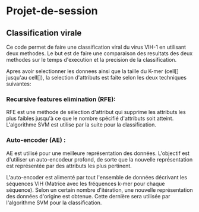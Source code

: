 # Projet-de-session

## Classification virale

Ce code permet de faire une classification viral du virus VIH-1 en utilisant deux methodes. Le but est de faire une comparaison des resultats des deux methodes sur le temps d'execution et la precision de la classification.

Apres avoir selectionner les donnees ainsi que la taille du K-mer (cell[] jusqu'au cell[]), la selection d'attributs est faite selon les deux techniques suivantes:

### Recursive features elimination (RFE):

RFE est une méthode de sélection d'attribut qui supprime les attributs les plus faibles jusqu'à ce que le nombre spécifié d'attributs soit atteint. L'algorithme SVM est utilise par la suite pour la classification.

### Auto-encoder (AE) :

AE est utilisé pour une meilleure représentation des données. L'objectif est d'utiliser un auto-encodeur profond, de sorte que la nouvelle représentation est représentée par des attributs les plus pertinent. 

L'auto-encoder est alimenté par tout l'ensemble de données décrivant les séquences VIH (Matrice avec les fréquences k-mer pour chaque séquence). Selon un certain nombre d'itération, une nouvelle représentation des données d'origine est obtenue. Cette dernière sera utilisée par l'algorithme SVM pour la classification.

